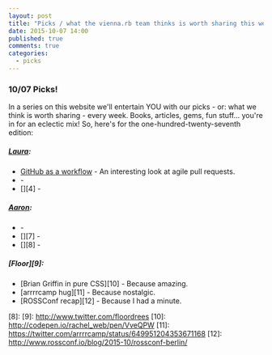 ```yaml
---
layout: post
title: "Picks / what the vienna.rb team thinks is worth sharing this week"
date: 2015-10-07 14:00
published: true
comments: true
categories:
  - picks
---
```


### 10/07 Picks!

In a series on this website we'll entertain YOU with our picks - or: what we think is worth sharing - every week.
Books, articles, gems, fun stuff... you're in for an eclectic mix! So, here's for the one-hundred-twenty-seventh edition:

##### [Laura][1]:
- [GitHub as a workflow][2] - An interesting look at agile pull requests.
- [][3] -
- [][4] -

##### [Aaron][5]:
- [][6] -
- [][7] -
- [][8] -

##### [Floor][9]:
- [Brian Griffin in pure CSS][10] - Because amazing.
- [arrrrcamp hug][11] - Because nostalgic.
- [ROSSConf recap][12] - Because I had a minute.

[1]: http://www.twitter.com/alicetragedy
[2]: http://hugogiraudel.com/2015/08/13/github-as-a-workflow/
[3]:
[4]:
[5]: http://www.twitter.com/mraaroncruz
[6]:
[7]:
[8]:
[9]: http://www.twitter.com/floordrees
[10]: http://codepen.io/rachel_web/pen/VveQPW
[11]: https://twitter.com/arrrrcamp/status/649951204353671168
[12]: http://www.rossconf.io/blog/2015-10/rossconf-berlin/

